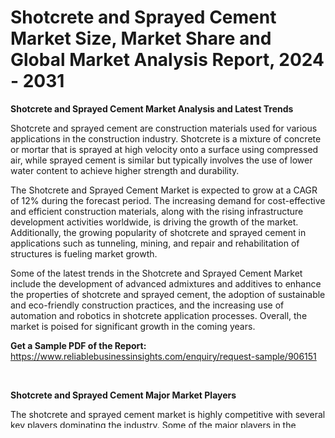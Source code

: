 <p><h1>Shotcrete and Sprayed Cement Market Size, Market Share and Global Market Analysis Report, 2024 - 2031</h1></p><p><strong>Shotcrete and Sprayed Cement Market Analysis and Latest Trends</strong></p>
<p><p>Shotcrete and sprayed cement are construction materials used for various applications in the construction industry. Shotcrete is a mixture of concrete or mortar that is sprayed at high velocity onto a surface using compressed air, while sprayed cement is similar but typically involves the use of lower water content to achieve higher strength and durability.</p><p>The Shotcrete and Sprayed Cement Market is expected to grow at a CAGR of 12% during the forecast period. The increasing demand for cost-effective and efficient construction materials, along with the rising infrastructure development activities worldwide, is driving the growth of the market. Additionally, the growing popularity of shotcrete and sprayed cement in applications such as tunneling, mining, and repair and rehabilitation of structures is fueling market growth.</p><p>Some of the latest trends in the Shotcrete and Sprayed Cement Market include the development of advanced admixtures and additives to enhance the properties of shotcrete and sprayed cement, the adoption of sustainable and eco-friendly construction practices, and the increasing use of automation and robotics in shotcrete application processes. Overall, the market is poised for significant growth in the coming years.</p></p>
<p><strong>Get a Sample PDF of the Report:&nbsp;</strong> <a href="https://www.reliablebusinessinsights.com/enquiry/request-sample/906151">https://www.reliablebusinessinsights.com/enquiry/request-sample/906151</a></p>
<p>&nbsp;</p>
<p><strong>Shotcrete and Sprayed Cement Major Market Players</strong></p>
<p><p>The shotcrete and sprayed cement market is highly competitive with several key players dominating the industry. Some of the major players in the market include BASF, Cemex, Sika, LafargeHolcim, HeidelbergCement, KPM Industries, The Euclid Chemical, LKAB Berg & Betong AB, Quikrete Companies, Customcrete, US Concrete Products, Target Products, JE Tomes & Associates, and Five Star Products.</p><p>Among these companies, LafargeHolcim and HeidelbergCement are two of the largest players in the shotcrete and sprayed cement market. LafargeHolcim is a global leader in building materials and solutions, operating in over 80 countries with a strong presence in the shotcrete and sprayed cement market. The company has experienced steady growth in recent years and is expected to continue expanding its market share in the future.</p><p>HeidelbergCement is another key player in the market, with a strong presence in Europe and North America. The company has been focusing on strategic partnerships and acquisitions to strengthen its position in the global shotcrete and sprayed cement market. With an established reputation for quality and innovation, HeidelbergCement is expected to drive further growth in the industry.</p><p>While specific sales revenue figures are not publicly disclosed for all companies, it is estimated that the shotcrete and sprayed cement market is valued at several billion dollars globally. With infrastructure projects on the rise and increasing demand for sustainable construction materials, the market is expected to continue growing in the coming years. Companies like LafargeHolcim and HeidelbergCement are well-positioned to capitalize on this growth and maintain their competitive edge in the industry.</p></p>
<p>&nbsp;</p>
<p><strong>What Are The Key Opportunities For Shotcrete and Sprayed Cement Manufacturers?</strong></p>
<p><p>The Shotcrete and Sprayed Cement market is experiencing steady growth due to increasing demand in construction activities, particularly in developing economies. The market is projected to witness a CAGR of over 8% during the forecast period. Key factors driving the market include infrastructure development, urbanization, and advancements in construction technology. Additionally, the growing trend of sustainable and eco-friendly construction practices is expected to further fuel market growth. With the increasing investments in infrastructure projects worldwide, the Shotcrete and Sprayed Cement market is poised for significant expansion in the coming years.</p></p>
<p><strong>Inquire or Share Your Questions If Any Before Purchasing This Report:</strong> <a href="https://www.reliablebusinessinsights.com/enquiry/pre-order-enquiry/906151">https://www.reliablebusinessinsights.com/enquiry/pre-order-enquiry/906151</a></p>
<p>&nbsp;</p>
<p><strong>Market Segmentation</strong></p>
<p><strong>The Shotcrete and Sprayed Cement Market Analysis by types is segmented into:</strong></p>
<p><ul><li>Wet Spraying</li><li>Dry Spraying</li></ul></p>
<p><p>Shotcrete and sprayed cement market can be categorized into two main types - wet spraying and dry spraying. In wet spraying, the mixture of cement and water is pre-mixed before being sprayed onto the surface, resulting in a more uniform application. On the other hand, dry spraying involves spraying dry cement mix onto the surface and then adding water to activate the cement. Both methods have their advantages and are commonly used in construction for reinforcing structures and creating durable surfaces.</p></p>
<p><strong>Purchase this Report:&nbsp;</strong><a href="https://www.reliablebusinessinsights.com/purchase/906151">https://www.reliablebusinessinsights.com/purchase/906151</a></p>
<p>&nbsp;</p>
<p><strong>The Shotcrete and Sprayed Cement Market Industry Research by Application is segmented into:</strong></p>
<p><ul><li>Underground Mining</li><li>Water Recreational Activities</li><li>Protective Coatings</li><li>Refractory</li><li>Other</li></ul></p>
<p><p>Shotcrete and sprayed cement are widely used in various applications such as underground mining for ground support and reinforcement, water recreational activities for creating artificial rock formations and pools, protective coatings for tunnels, bridges, and dams, refractory linings for furnaces and kilns, and other markets including construction, agriculture, and infrastructure projects. The versatility, durability, and rapid application of shotcrete make it a popular choice for a wide range of industries.</p></p>
<p><a href="https://www.reliablebusinessinsights.com/shotcrete-and-sprayed-cement-market-in-global-r906151">&nbsp;https://www.reliablebusinessinsights.com/shotcrete-and-sprayed-cement-market-in-global-r906151</a></p>
<p><strong>In terms of Region, the Shotcrete and Sprayed Cement Market Players available by Region are:</strong></p>
<p>
    <p> <strong> North America: </strong>
        <ul>
            <li>United States</li>
            <li>Canada</li>
        </ul>
        </p> 
    <p> <strong> Europe: </strong>
        <ul>
            <li>Germany</li>
            <li>France</li>
            <li>U.K.</li>
            <li>Italy</li>
            <li>Russia</li>
        </ul>
        </p> 
    <p> <strong> Asia-Pacific: </strong>
        <ul>
            <li>China</li>
            <li>Japan</li>
            <li>South Korea</li>
            <li>India</li>
            <li>Australia</li>
            <li>China Taiwan</li>
            <li>Indonesia</li>
            <li>Thailand</li>
            <li>Malaysia</li>
        </ul>
        </p> 
    <p> <strong> Latin America: </strong>
        <ul>
            <li>Mexico</li>
            <li>Brazil</li>
            <li>Argentina Korea</li>
            <li>Colombia</li>
        </ul>
        </p> 
    <p> <strong> Middle East & Africa: </strong>
        <ul>
            <li>Turkey</li>
            <li>Saudi</li>
            <li>Arabia</li>
            <li>UAE</li>
            <li>Korea</li>
        </ul>
    </p>
    </p>
<p><p>The shotcrete and sprayed cement market is projected to witness significant growth across regions such as North America, Asia Pacific, Europe, the United States, and China, owing to the increasing infrastructure development activities and demand for sustainable construction materials. Among these regions, Asia Pacific is expected to dominate the market with a market share of 40%, followed by North America with 25%, Europe with 20%, the United States with 10%, and China with 5% market share.</p></p>
<p><strong>Purchase this Report: </strong><a href="https://www.reliablebusinessinsights.com/purchase/906151">https://www.reliablebusinessinsights.com/purchase/906151</a></p>
<p>&nbsp;<strong>Get a Sample PDF of the Report:&nbsp;&nbsp;</strong><a href="https://www.reliablebusinessinsights.com/enquiry/request-sample/906151">https://www.reliablebusinessinsights.com/enquiry/request-sample/906151</a></p>
<p><strong></strong></p>
<p><p><a href="https://github.com/nicoletavirag/Market-Research-Report-List-5/blob/main/stimulation-materials-market.md">Stimulation Materials Market</a></p><p><a href="https://github.com/mauripalmi/Market-Research-Report-List-5/blob/main/anti-friction-bearing-market.md">Anti-Friction Bearing Market</a></p></p>